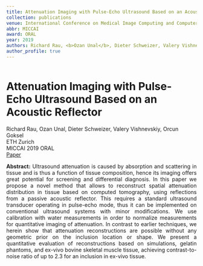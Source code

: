 ```yaml
---
title: Attenuation Imaging with Pulse-Echo Ultrasound Based on an Acoustic Reflector
collection: publications
venue: International Conference on Medical Image Computing and Computer-Assisted Intervention
abbr: MICCAI
award: ORAL
year: 2019
authors: Richard Rau, <b>Ozan Unal</b>, Dieter Schweizer, Valery Vishnevskiy, Orcun Goksel
author_profile: true
---
```

<head>
  <link rel="stylesheet" href="/assets/css/bulma.min.css">
  <link rel="stylesheet" href="/assets/css/bulma-carousel.min.css">
  <link rel="stylesheet" href="/assets/css/bulma-slider.min.css">
  <link rel="stylesheet" href="/assets/css/fontawesome.all.min.css">
  <link rel="stylesheet"
  href="https://cdn.jsdelivr.net/gh/jpswalsh/academicons@1/css/academicons.min.css">
  <link rel="stylesheet" href="/assets/css/index.css">
</head>
<div class="hero-body">
    <div class="container is-max-desktop">
        <div class="columns is-centered">
        <div class="column has-text-centered">
            <h1 class="title is-3 publication-title">Attenuation Imaging with Pulse-Echo Ultrasound Based on an Acoustic Reflector</h1>
            <div class="is-size-6 publication-authors">
                <span class="author-block">
                    Richard Rau, Ozan Unal, Dieter Schweizer, Valery Vishnevskiy, Orcun Goksel
                </span>
            </div>
            <div class="is-size-6 publication-authors">
                <span class="author-block">ETH Zurich <br> MICCAI 2019 ORAL</span>
            </div>
            <div class="column has-text-centered">
                <div class="publication-links">
                    <span class="link-block">
                        <a href="https://link.springer.com/chapter/10.1007/978-3-030-32254-0_67" target="_blank"
                        class="external-link button is-normal is-rounded is-dark">
                            <span>Paper</span>
                        </a>
                    </span>
                </div>
            </div>
        </div>     
    </div>
</div>
<p style="text-align: justify;"><b>Abstract:</b> Ultrasound attenuation is caused by absorption and scattering in tissue and is thus a function of tissue composition, hence its imaging offers great potential for screening and differential diagnosis. In this paper we propose a novel method that allows to reconstruct spatial attenuation distribution in tissue based on computed tomography, using reflections from a passive acoustic reflector. This requires a standard ultrasound transducer operating in pulse-echo mode, thus it can be implemented on conventional ultrasound systems with minor modifications. We use calibration with water measurements in order to normalize measurements for quantitative imaging of attenuation. In contrast to earlier techniques, we herein show that attenuation reconstructions are possible without any geometric prior on the inclusion location or shape. We present a quantitative evaluation of reconstructions based on simulations, gelatin phantoms, and ex-vivo bovine skeletal muscle tissue, achieving contrast-to-noise ratio of up to 2.3 for an inclusion in ex-vivo tissue.</p>